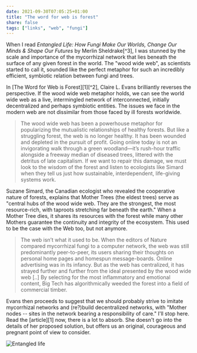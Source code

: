```yaml
---
date: 2021-09-30T07:05:25+01:00
title: "The word for web is forest"
share: false
tags: ["links", "web", "fungi"]
---
```

When I read *Entangled Life: How Fungi Make Our Worlds, Change Our Minds
& Shape Our Futures* by Merlin Sheldrake[^3], I was stunned by the scale and
importance of the mycorrhizal network that lies beneath the surface of any
given forest in the world. The "wood wide web", as scientists started to call
it, sounded like the perfect metaphor for such an incredibly efficient,
symbiotic relation between fungi and trees.

In [The Word for Web is Forest][1][^2], Claire L. Evans brilliantly reverses the
perspective. If the wood wide web metaphor holds, we can see the world wide web
as a live, intermingled network of interconnected, initially decentralized and
perhaps symbiotic entities. The issues we face in the modern web are not
dissimilar from those faced by ill forests worldwide.

> The wood wide web has been a powerhouse metaphor for popularizing the
> mutualistic relationships of healthy forests. But like a struggling forest,
> the web is no longer healthy. It has been wounded and depleted in the pursuit
> of profit. Going online today is not an invigorating walk through a green
> woodland—it’s rush-hour traffic alongside a freeway median of diseased trees,
> littered with the detritus of late capitalism. If we want to repair this
> damage, we must look to the wisdom of the forest and listen to ecologists
> like Simard when they tell us just how sustainable, interdependent,
> life-giving systems work.

Suzane Simard, the Canadian ecologist who revealed the cooperative nature of
forests, explains that Mother Trees (the eldest trees) serve as "central hubs
of the wood wide web.  They are the strongest, the most resource-rich, with
taproots stretching far beneath the earth." When a Mother Tree dies, it shares
its resources with the forest while many other Mothers guarantee the
continuity and integrity of the ecosystem. This used to be the case with the
Web too, but not anymore.

> The web isn’t what it used to be. When the editors of Nature compared
> mycorrhizal fungi to a computer network, the web was still predominantly
> peer-to-peer, its users sharing their thoughts on personal home pages and
> homespun message-boards. Online advertising was in its infancy. But as the
> web has centralized, it has strayed further and further from the ideal
> presented by the wood wide web [..] By selecting for the most inflammatory
> and emotional content, Big Tech has algorithmically weeded the forest into
> a field of commercial timber.

Evans then proceeds to suggest that we should probably strive to imitate
mycorrhizal networks and (re?)build decentralized networks, with "Mother nodes
-- sites in the network bearing a responsibility of care." I'll stop here. Read
the [article][1] now, there is a lot to absorb. She doesn't go into the details
of her proposed solution, but offers us an original, courageous and pregnant
point of view to consider.

![Entangled life](/images/entangled_life.jpg#center)

